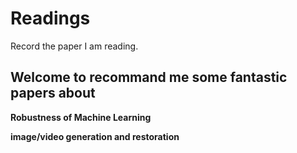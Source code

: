 # Readings

Record the paper I am reading.

## Welcome to recommand me some fantastic papers about

**Robustness of Machine Learning**

**image/video generation and restoration**
